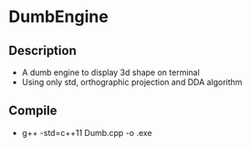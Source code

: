 # DumbEngine
## Description
- A dumb engine to display 3d shape on terminal
- Using only std, orthographic projection and DDA algorithm
## Compile
- g++ -std=c++11 Dumb.cpp -o <name>.exe
